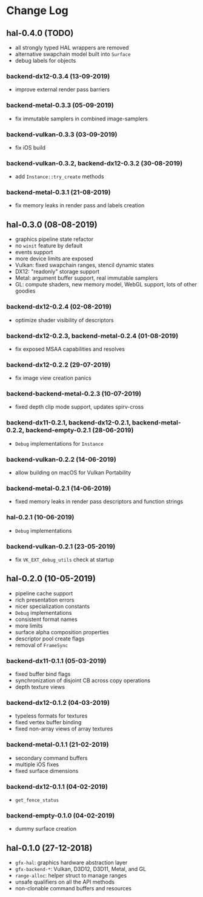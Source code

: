 # Change Log

## hal-0.4.0 (TODO)
  - all strongly typed HAL wrappers are removed
  - alternative swapchain model built into `Surface`
  - debug labels for objects

### backend-dx12-0.3.4 (13-09-2019)
  - improve external render pass barriers

### backend-metal-0.3.3 (05-09-2019)
  - fix immutable samplers in combined image-samplers

### backend-vulkan-0.3.3 (03-09-2019)
  - fix iOS build

### backend-vulkan-0.3.2, backend-dx12-0.3.2 (30-08-2019)
  - add `Instance::try_create` methods

### backend-metal-0.3.1 (21-08-2019)
  - fix memory leaks in render pass and labels creation

## hal-0.3.0 (08-08-2019)
  - graphics pipeline state refactor
  - no `winit` feature by default
  - events support
  - more device limits are exposed
  - Vulkan: fixed swapchain ranges, stencil dynamic states
  - DX12: "readonly" storage support
  - Metal: argument buffer support, real immutable samplers
  - GL: compute shaders, new memory model, WebGL support, lots of other goodies

### backend-dx12-0.2.4 (02-08-2019)
  - optimize shader visibility of descriptors

### backend-dx12-0.2.3, backend-metal-0.2.4 (01-08-2019)
  - fix exposed MSAA capabilities and resolves

### backend-dx12-0.2.2 (29-07-2019)
  - fix image view creation panics

### backend-backend-metal-0.2.3 (10-07-2019)
  - fixed depth clip mode support, updates spirv-cross

### backend-dx11-0.2.1, backend-dx12-0.2.1, backend-metal-0.2.2, backend-empty-0.2.1 (28-06-2019)
  - `Debug` implementations for `Instance`

### backend-vulkan-0.2.2 (14-06-2019)
  - allow building on macOS for Vulkan Portability

### backend-metal-0.2.1 (14-06-2019)
  - fixed memory leaks in render pass descriptors and function strings

### hal-0.2.1 (10-06-2019)
  - `Debug` implementations

### backend-vulkan-0.2.1 (23-05-2019)
  - fix `VK_EXT_debug_utils` check at startup

## hal-0.2.0 (10-05-2019)
  - pipeline cache support
  - rich presentation errors
  - nicer specialization constants
  - `Debug` implementations
  - consistent format names
  - more limits
  - surface alpha composition properties
  - descriptor pool create flags
  - removal of `FrameSync`

### backend-dx11-0.1.1 (05-03-2019)
  - fixed buffer bind flags
  - synchronization of disjoint CB across copy operations
  - depth texture views

### backend-dx12-0.1.2 (04-03-2019)
  - typeless formats for textures
  - fixed vertex buffer binding
  - fixed non-array views of array textures

### backend-metal-0.1.1 (21-02-2019)
  - secondary command buffers
  - multiple iOS fixes
  - fixed surface dimensions

### backend-dx12-0.1.1 (04-02-2019)
  - `get_fence_status`

### backend-empty-0.1.0 (04-02-2019)
  - dummy surface creation

## hal-0.1.0 (27-12-2018)
  - `gfx-hal`: graphics hardware abstraction layer
  - `gfx-backend-*`: Vulkan, D3D12, D3D11, Metal, and GL
  - `range-alloc`: helper struct to manage ranges
  - unsafe qualifiers on all the API methods
  - non-clonable command buffers and resources
